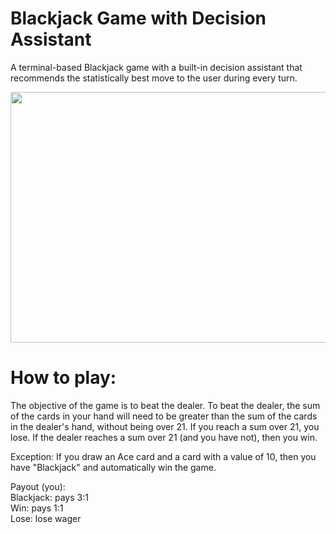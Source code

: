 # Blackjack Game with Decision Assistant

A terminal-based Blackjack game with a built-in decision assistant that recommends the statistically best move to the user during every turn.

<img src="https://media.giphy.com/media/cnuv9TbEAA8NN4h6c5/giphy.gif" width="576" height="401" />

# How to play:

The objective of the game is to beat the dealer. To beat the dealer, the sum of the cards in your hand will need to be greater than the sum of the cards in the dealer's hand, without being over 21. If you reach a sum over 21, you lose. If the dealer reaches a sum over 21 (and you have not), then you win.

Exception: If you draw an Ace card and a card with a value of 10, then you have "Blackjack" and automatically win the game.

Payout (you):<br/>
Blackjack: pays 3:1<br/>
Win: pays 1:1<br/>
Lose: lose wager
